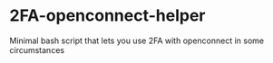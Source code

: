 # 2FA-openconnect-helper
Minimal bash script that lets you use 2FA with openconnect in some circumstances

